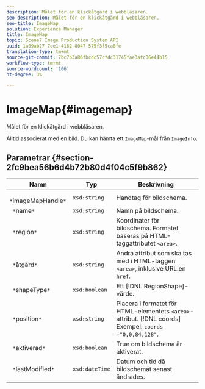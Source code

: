 ```yaml
---
description: Målet för en klickåtgärd i webbläsaren.
seo-description: Målet för en klickåtgärd i webbläsaren.
seo-title: ImageMap
solution: Experience Manager
title: ImageMap
topic: Scene7 Image Production System API
uuid: 1a09ab27-7ee1-4162-8047-575f3f5ca8fe
translation-type: tm+mt
source-git-commit: 7bc7b3a86fbcdc57cfdc31745fae3afc06e44b15
workflow-type: tm+mt
source-wordcount: '106'
ht-degree: 3%

---
```



# ImageMap{#imagemap}

Målet för en klickåtgärd i webbläsaren.

Alltid associerat med en bild. Du kan hämta ett `ImageMap`-mål från `ImageInfo`.

## Parametrar {#section-2fc9bea56b6d4b72b80d4f04c5f9b862}

| Namn | Typ | Beskrivning |
|---|---|---|
| ` *`imageMapHandle`*` | `xsd:string` | Handtag för bildschema. |
| ` *`name`*` | `xsd:string` | Namn på bildschema. |
| ` *`region`*` | `xsd:string` | Koordinater för bildschema. Formatet baseras på HTML-taggattributet `<area>`. |
| ` *`åtgärd`*` | `xsd:string` | Andra attribut som ska tas med i HTML-taggen `<area>`, inklusive URL:en `href`. |
| ` *`shapeType`*` | `xsd:boolean` | Ett [!DNL RegionShape]-värde. |
| ` *`position`*` | `xsd:string` | Placera i formatet för HTML-elementets `<area>`-attribut. [!DNL coords] Exempel: `coords ="0,0,84,128"`. |
| ` *`aktiverad`*` | `xsd:boolean` | True om bildschema är aktiverat. |
| ` *`lastModified`*` | `xsd:dateTime` | Datum och tid då bildschemat senast ändrades. |

